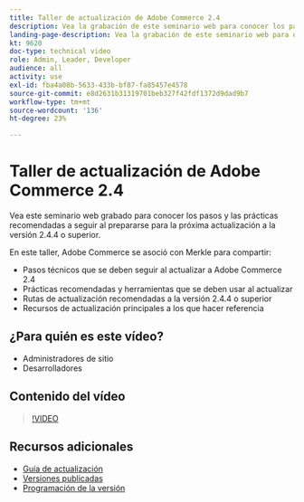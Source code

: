 ```yaml
---
title: Taller de actualización de Adobe Commerce 2.4
description: Vea la grabación de este seminario web para conocer los pasos y las prácticas recomendadas de actualización de Adobe Commerce para la versión 2.4.4 o superior.
landing-page-description: Vea la grabación de este seminario web para obtener más información acerca de los pasos y las prácticas recomendadas de actualización de Adobe Commerce 2.4.
kt: 9620
doc-type: technical video
role: Admin, Leader, Developer
audience: all
activity: use
exl-id: fba4a08b-5633-433b-bf87-fa85457e4578
source-git-commit: e8d2631b31319701beb327f42fdf1372d9dad9b7
workflow-type: tm+mt
source-wordcount: '136'
ht-degree: 23%

---
```


# Taller de actualización de Adobe Commerce 2.4

Vea este seminario web grabado para conocer los pasos y las prácticas recomendadas a seguir al prepararse para la próxima actualización a la versión 2.4.4 o superior.

En este taller, Adobe Commerce se asoció con Merkle para compartir:

- Pasos técnicos que se deben seguir al actualizar a Adobe Commerce 2.4
- Prácticas recomendadas y herramientas que se deben usar al actualizar
- Rutas de actualización recomendadas a la versión 2.4.4 o superior
- Recursos de actualización principales a los que hacer referencia

## ¿Para quién es este vídeo?

- Administradores de sitio
- Desarrolladores

## Contenido del vídeo

>[!VIDEO](https://video.tv.adobe.com/v/340038?quality=12&learn=on)

## Recursos adicionales

- [Guía de actualización](https://experienceleague.adobe.com/docs/commerce-operations/upgrade-guide/overview.html)
- [Versiones publicadas](https://experienceleague.adobe.com/docs/commerce-operations/release/versions.html)
- [Programación de la versión](https://experienceleague.adobe.com/docs/commerce-operations/release/planning/schedule.html)

